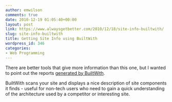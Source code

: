 ```yaml
---
author: emwilson
comments: true
date: 2010-12-19 01:05:40+00:00
layout: post
link: https://www.alwaysgetbetter.com/2010/12/18/site-info-builtwith/
slug: site-info-builtwith
title: Getting Site Info using BuiltWith
wordpress_id: 346
categories:
- Web Programming
---
```


There are better tools that give more information than this one, but I wanted to point out the reports [generated by BuiltWith](http://builtwith.com/alwaysgetbetter.com).

BuiltWith scans your site and displays a nice description of site components it finds - useful for non-tech users who need to gain a quick understanding of the architecture used by a competitor or interesting site.
